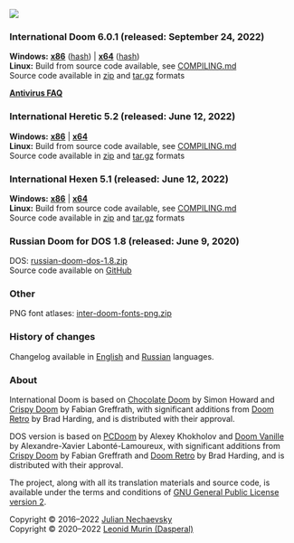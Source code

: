![](https://jnechaevsky.github.io/inter-doom/files/inter-doom-git.png)

### International Doom 6.0.1 (released: September 24, 2022)

**Windows:**
[**x86**](https://github.com/JNechaevsky/inter-doom/releases/download/6.0.1/inter-doom-6.0.1-windows-x86.zip)
([hash](https://github.com/JNechaevsky/inter-doom/releases/download/6.0.1/inter-doom-6.0.1-windows-x86.zip.sha256))
|
[**x64**](https://github.com/JNechaevsky/inter-doom/releases/download/6.0.1/inter-doom-6.0.1-windows-x64.zip)
([hash](https://github.com/JNechaevsky/inter-doom/releases/download/6.0.1/inter-doom-6.0.1-windows-x64.zip.sha256))<br/>
**Linux:**
Build from source code available,
see [COMPILING.md](COMPILING.md#building-international-doom-on-linux)<br/>
Source code available in [zip](https://github.com/JNechaevsky/inter-doom/archive/refs/tags/6.0.1.zip)
and [tar.gz](https://github.com/JNechaevsky/inter-doom/archive/refs/tags/6.0.1.tar.gz) formats

[**Antivirus FAQ**](https://github.com/JNechaevsky/inter-doom/wiki/Antivirus-FAQ)

### International Heretic 5.2 (released: June 12, 2022)

**Windows:**
[**x86**](https://github.com/JNechaevsky/inter-doom/releases/download/heretic-5.2/inter-heretic-5.2-win32.zip)
|
[**x64**](https://github.com/JNechaevsky/inter-doom/releases/download/heretic-5.2/inter-heretic-5.2-win64.zip)<br/>
**Linux:**
Build from source code available,
see [COMPILING.md](COMPILING.md#building-international-doom-on-linux)<br/>
Source code available in [zip](https://github.com/JNechaevsky/inter-doom/archive/refs/tags/heretic-5.2.zip)
and [tar.gz](https://github.com/JNechaevsky/inter-doom/archive/refs/tags/heretic-5.2.tar.gz) formats

### International Hexen 5.1 (released: June 12, 2022)

**Windows:**
[**x86**](https://github.com/JNechaevsky/inter-doom/releases/download/hexen-5.1/inter-hexen-5.1-win32.zip)
|
[**x64**](https://github.com/JNechaevsky/inter-doom/releases/download/hexen-5.1/inter-hexen-5.1-win64.zip)<br/>
**Linux:**
Build from source code available,
see [COMPILING.md](COMPILING.md#building-international-doom-on-linux)<br/>
Source code available in [zip](https://github.com/JNechaevsky/inter-doom/archive/refs/tags/hexen-5.1.zip)
and [tar.gz](https://github.com/JNechaevsky/inter-doom/archive/refs/tags/hexen-5.1.tar.gz) formats

### Russian Doom for DOS 1.8 (released: June 9, 2020)

DOS: [russian-doom-dos-1.8.zip](https://github.com/JNechaevsky/inter-doom/releases/download/dos-1.8/russian-doom-dos-1.8.zip)<br/>
Source code available on [GitHub](https://github.com/JNechaevsky/inter-doom/tree/master/src_dos)

### Other

PNG font atlases: [inter-doom-fonts-png.zip](https://jnechaevsky.github.io/inter-doom/files/inter-doom-fonts-png.zip)

### History of changes

Changelog available in [English](https://github.com/JNechaevsky/inter-doom/wiki/Changelog)
and [Russian](https://github.com/JNechaevsky/inter-doom/wiki/Changelog-(Rus)) languages.

### About

International Doom is based on [Chocolate Doom](https://www.chocolate-doom.org) by Simon Howard
and [Crispy Doom](http://fabiangreffrath.github.io/crispy-doom) by Fabian Greffrath,
with significant additions from [Doom Retro](http://doomretro.com) by Brad Harding,
and is distributed with their approval.

DOS version is based on [PCDoom](https://github.com/nukeykt/PCDoom-v2) by Alexey Khokholov
and [Doom Vanille](https://github.com/AXDOOMER/doom-vanille) by Alexandre-Xavier Labonté-Lamoureux,
with significant additions from [Crispy Doom](http://fabiangreffrath.github.io/crispy-doom) by Fabian Greffrath
and [Doom Retro](http://doomretro.com) by Brad Harding, and is distributed with their approval.

The project, along with all its translation materials and source code,
is available under the terms and conditions of
[GNU General Public License version 2](https://www.gnu.org/licenses/old-licenses/gpl-2.0.html).

Copyright &copy; 2016&ndash;2022 [Julian Nechaevsky](https://jnechaevsky.github.io/author.html)<br/>
Copyright &copy; 2020&ndash;2022 [Leonid Murin (Dasperal)](https://github.com/Dasperal)
